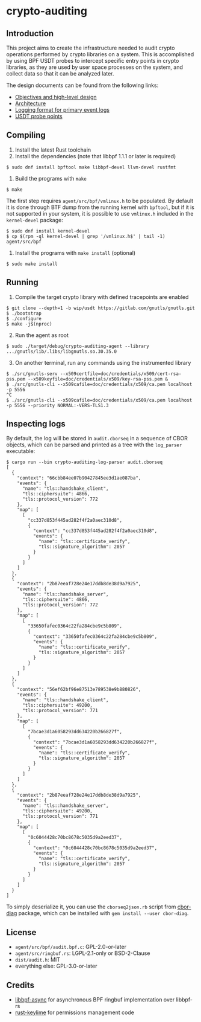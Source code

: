 # crypto-auditing

## Introduction

This project aims to create the infrastructure needed to audit crypto
operations performed by crypto libraries on a system. This is accomplished by
using BPF USDT probes to intercept specific entry points in crypto libraries,
as they are used by user space processes on the system, and collect data so that
it can be analyzed later.

The design documents can be found from the following links:

- [Objectives and high-level design](docs/objectives.md)
- [Architecture](docs/architecture.md)
- [Logging format for primary event logs](docs/logging-format.md)
- [USDT probe points](docs/probe-points.md)

## Compiling

1. Install the latest Rust toolchain
1. Install the dependencies (note that libbpf 1.1.1 or later is required)
```console
$ sudo dnf install bpftool make libbpf-devel llvm-devel rustfmt
```
1. Build the programs with `make`
```console
$ make
```

The first step requires `agent/src/bpf/vmlinux.h` to be populated. By
default it is done through BTF dump from the running kernel with
`bpftool`, but if it is not supported in your system, it is possible
to use `vmlinux.h` included in the `kernel-devel` package:

```console
$ sudo dnf install kernel-devel
$ cp $(rpm -ql kernel-devel | grep '/vmlinux.h$' | tail -1) agent/src/bpf
```

1. Install the programs with `make install` (optional)
```console
$ sudo make install
```

## Running

1. Compile the target crypto library with defined tracepoints are enabled
```console
$ git clone --depth=1 -b wip/usdt https://gitlab.com/gnutls/gnutls.git
$ ./bootstrap
$ ./configure
$ make -j$(nproc)
```
2. Run the agent as root
```console
$ sudo ./target/debug/crypto-auditing-agent --library .../gnutls/lib/.libs/libgnutls.so.30.35.0
```
3. On another terminal, run any commands using the instrumented library
```console
$ ./src/gnutls-serv --x509certfile=doc/credentials/x509/cert-rsa-pss.pem --x509keyfile=doc/credentials/x509/key-rsa-pss.pem &
$ ./src/gnutls-cli --x509cafile=doc/credentials/x509/ca.pem localhost -p 5556
^C
$ ./src/gnutls-cli --x509cafile=doc/credentials/x509/ca.pem localhost -p 5556 --priority NORMAL:-VERS-TLS1.3
```

## Inspecting logs

By default, the log will be stored in `audit.cborseq` in a sequence of
CBOR objects, which can be parsed and printed as a tree with the
`log_parser` executable:
```console
$ cargo run --bin crypto-auditing-log-parser audit.cborseq
[
  {
    "context": "66cbb84ee07b90427845ee3d1ae087ba",
    "events": {
      "name": "tls::handshake_client",
      "tls::ciphersuite": 4866,
      "tls::protocol_version": 772
    },
    "map": [
      [
        "cc337d853f445ad282f4f2a0aec310d8",
        {
          "context": "cc337d853f445ad282f4f2a0aec310d8",
          "events": {
            "name": "tls::certificate_verify",
            "tls::signature_algorithm": 2057
          }
        }
      ]
    ]
  },
  {
    "context": "2b87eeaf728e24e17ddb8de38d9a7925",
    "events": {
      "name": "tls::handshake_server",
      "tls::ciphersuite": 4866,
      "tls::protocol_version": 772
    },
    "map": [
      [
        "33650fafec0364c22fa284cbe9c5b809",
        {
          "context": "33650fafec0364c22fa284cbe9c5b809",
          "events": {
            "name": "tls::certificate_verify",
            "tls::signature_algorithm": 2057
          }
        }
      ]
    ]
  },
  {
    "context": "56ef62bf96e87513e789538e9b880826",
    "events": {
      "name": "tls::handshake_client",
      "tls::ciphersuite": 49200,
      "tls::protocol_version": 771
    },
    "map": [
      [
        "7bcae3d1a6058293dd634220b266827f",
        {
          "context": "7bcae3d1a6058293dd634220b266827f",
          "events": {
            "name": "tls::certificate_verify",
            "tls::signature_algorithm": 2057
          }
        }
      ]
    ]
  },
  {
    "context": "2b87eeaf728e24e17ddb8de38d9a7925",
    "events": {
      "name": "tls::handshake_server",
      "tls::ciphersuite": 49200,
      "tls::protocol_version": 771
    },
    "map": [
      [
        "0c6044428c70bc8678c5035d9a2eed37",
        {
          "context": "0c6044428c70bc8678c5035d9a2eed37",
          "events": {
            "name": "tls::certificate_verify",
            "tls::signature_algorithm": 2057
          }
        }
      ]
    ]
  }
]
```

To simply deserialize it, you can use the `cborseq2json.rb` script
from [cbor-diag](https://github.com/cabo/cbor-diag) package, which can
be installed with `gem install --user cbor-diag`.

## License

- `agent/src/bpf/audit.bpf.c`: GPL-2.0-or-later
- `agent/src/ringbuf.rs`: LGPL-2.1-only or BSD-2-Clause
- `dist/audit.h`: MIT
- everything else: GPL-3.0-or-later

## Credits

- [libbpf-async](https://github.com/fujita/libbpf-async) for asynchronous BPF ringbuf implementation over libbpf-rs
- [rust-keylime](https://github.com/keylime/rust-keylime/) for permissions management code
